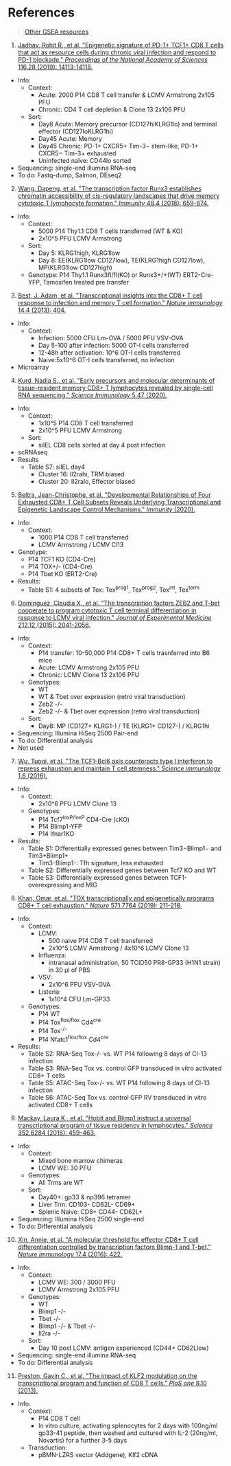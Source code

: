 # References

>[Other GSEA resources](https://github.com/Yolanda-HT/Exp334CD25KOSc/tree/master/source/GSEA)

1. [Jadhav, Rohit R., et al. "Epigenetic signature of PD-1+ TCF1+ CD8 T cells that act as resource cells during chronic viral infection and respond to PD-1 blockade." *Proceedings of the National Academy of Sciences* 116.28 (2019): 14113-14118.](https://www.pnas.org/content/116/28/14113) <br>
- Info: <br>
	- Context: 
		- Acute: 2000 P14 CD8 T cell transfer & LCMV Armstrong 2x105 PFU 
		- Chronic: CD4 T cell depletion & Clone 13 2x106 PFU
	- Sort: 
		- Day8 Acute: Memory precursor (CD127hiKLRG1lo) and terminal effector (CD127loKLRG1hi)
		- Day45 Acute: Memory
		- Day45 Chronic: PD-1+ CXCR5+ Tim-3− stem-like, PD-1+ CXCR5− Tim-3+ exhausted
		- Uninfected naïve: CD44lo sorted
- Sequencing: single-end illumina RNA-seq
- To do: Fastq-dump, Salmon, DEseq2

2. [Wang, Dapeng, et al. "The transcription factor Runx3 establishes chromatin accessibility of cis-regulatory landscapes that drive memory cytotoxic T lymphocyte formation." *Immunity* 48.4 (2018): 659-674.](https://www.sciencedirect.com/science/article/pii/S1074761318301262)
- Info: <br>
	- Context:
		- 5000 P14 Thy1.1 CD8 T cells transferred (WT & KO)
		- 2x10^5 PFU LCMV Armstrong
	- Sort:
		- Day 5: KLRG1high, KLRG1low
		- Day 8: EE(KLRG1low CD127low), TE(KLRG1high CD127low), MP(KLRG1low CD127high)
	- Genotype: P14 Thy1.1 Runx3fl/fl(KO) or Runx3+/+(WT) ERT2-Cre-YFP, Tamoxifen treated pre transfer

3. [Best, J. Adam, et al. "Transcriptional insights into the CD8+ T cell response to infection and memory T cell formation." *Nature immunology* 14.4 (2013): 404.](https://www.ncbi.nlm.nih.gov/pmc/articles/PMC3689652/)
- Info: <br>
	- Context:
		- Infection: 5000 CFU Lm-OVA / 5000 PFU VSV-OVA
		- Day 5-100 after infection: 5000 OT-I cells transferred
		- 12-48h after activation: 10^6 OT-I cells transferred
		- Naive:5x10^6 OT-I cells transferred, no infection
- Microarray

4. [Kurd, Nadia S., et al. "Early precursors and molecular determinants of tissue-resident memory CD8+ T lymphocytes revealed by single-cell RNA sequencing." *Science Immunology* 5.47 (2020).](https://immunology.sciencemag.org/content/5/47/eaaz6894.abstract?casa_token=S4czAa3kBj4AAAAA:zYhnvgPiUhBMEUeNPC6oy7BBmV4zlo4oSoXH50h4VaTLdLl_iwnNm9TZKpnaQx_ME8UFTlbRy02cNg)
- Info: <br>
	- Context:
		- 1x10^5 P14 CD8 T cell transferred
		- 2x10^5 PFU LCMV Armstrong
	- Sort:
		- siIEL CD8 cells sorted at day 4 post infection
- scRNAseq
- Results
	- Table S7: siIEL day4
		- Cluster 16: Il2rahi, TRM biased
		- Cluster 20: Il2ralo, Effector biased

5. [Beltra, Jean-Christophe, et al. "Developmental Relationships of Four Exhausted CD8+ T Cell Subsets Reveals Underlying Transcriptional and Epigenetic Landscape Control Mechanisms." *Immunity* (2020).](https://www.sciencedirect.com/science/article/pii/S1074761320301722?casa_token=Ia_zU8VprEUAAAAA:py33IWTukOM9TtcYJ5m0S5aJm4mvmCRJZQuN8Ili_TVinzFX7449K2JXVX834HudMGw5AGqDrQ)
- Info: <br>
	- Context:
		- 1000 P14 CD8 T cell transferred
		- LCMV Armstrong / LCMV Cl13
- Genotype: 
	- P14 TCF1 KO (CD4-Cre)
	- P14 TOX+/- (CD4-Cre)
	- P14 Tbet KO (ERT2-Cre)
- Results:
	- Table S1: 4 subsets of Tex: Tex<sup>prog1</sup>, Tex<sup>prog2</sup>, Tex<sup>int</sup>, Tex<sup>term</sup>

6. [Dominguez, Claudia X., et al. "The transcription factors ZEB2 and T-bet cooperate to program cytotoxic T cell terminal differentiation in response to LCMV viral infection." *Journal of Experimental Medicine* 212.12 (2015): 2041-2056.](https://www.ncbi.nlm.nih.gov/pmc/articles/PMC4647261/) <br>
- Info: <br>
	- Context: 
		- P14 transfer: 10-50,000 P14 CD8+ T cells trasnferred into B6 mice
		- Acute: LCMV Armstrong 2x105 PFU 
		- Chronic: LCMV Clone 13 2x106 PFU
	- Genotypes:
		- WT
		- WT & Tbet over expression (retro viral transduction)
		- Zeb2 -/-
		- Zeb2 -/- & Tbet over expression (retro viral transduction)
	- Sort: 
		- Day8: MP (CD127+ KLRG1-) / TE (KLRG1+ CD127-) / KLRG1hi
- Sequencing: Illumina HiSeq 2500 Pair-end
- To do: Differential analysis
- Not used

7. [Wu, Tuoqi, et al. "The TCF1-Bcl6 axis counteracts type I interferon to repress exhaustion and maintain T cell stemness." *Science immunology* 1.6 (2016).](https://immunology.sciencemag.org/content/1/6/eaai8593f)
- Info: <br>
	- Context:
		- 2x10^6 PFU LCMV Clone 13
	- Genotypes:
		- P14 Tcf7<sup>loxP/loxP</sup> CD4-Cre (cKO)
		- P14 Blimp1-YFP
		- P14 Ifnar1KO
- Results:
	- Table S1: Differentially expressed genes between Tim3−Blimp1− and Tim3+Blimp1+
		- Tim3-Blimp1-: Tfh signature, less exhausted
	- Table S2: Differentially expressed genes between Tcf7 KO and WT
	- Table S3: Differentially expressed genes between TCF1-overexpressing and MIG

8. [Khan, Omar, et al. "TOX transcriptionally and epigenetically programs CD8+ T cell exhaustion." *Nature* 571.7764 (2019): 211-218.](https://www.nature.com/articles/s41586-019-1325-x)
- Info: <br>
	- Context:
		- LCMV:
			- 500 naive P14 CD8 T cell transferred
			- 2x10^5 LCMV Armstrong / 4x10^6 LCMV Clone 13
		- Influenza:
			- intranasal administration, 50 TCID50 PR8-GP33 (H1N1 strain) in 30 μl of PBS
		- VSV:
			- 2x10^6 PFU VSV-OVA
		- Listeria:
			- 1x10^4 CFU Lm-GP33
	- Genotypes:
		- P14 WT
		- P14 Tox<sup>flox/flox</sup> Cd4<sup>cre</sup>
		- P14 Tox<sup>-/-</sup>
		- P14 Nfatc1<sup>flox/flox</sup> Cd4<sup>cre</sup>
- Results:
	- Table S2: RNA-Seq Tox-/- vs. WT P14 following 8 days of Cl-13 infection
	- Table S3: RNA-Seq Tox vs. control GFP transduced in vitro activated CD8+ T cells
	- Table S5: ATAC-Seq Tox-/- vs. WT P14 following 8 days of Cl-13 infection
	- Table S6: ATAC-Seq Tox vs. control GFP RV transduced in vitro activated CD8+ T cells

9. [Mackay, Laura K., et al. "Hobit and Blimp1 instruct a universal transcriptional program of tissue residency in lymphocytes." *Science* 352.6284 (2016): 459-463.](https://pubmed.ncbi.nlm.nih.gov/27102484/) <br>
- Info: <br>
	- Context: 
		- Mixed bone marrow chimeras
		- LCMV WE: 30 PFU
	- Genotypes:
		- All Trms are WT
	- Sort: 
		- Day40+: gp33 & np396 tetramer
		- Liver Trm: CD103- CD62L- CD69+
		- Splenic Naive: CD8+ CD44- CD62L+
- Sequencing: Illumina HiSeq 2500 single-end
- To do: Differential analysis

10. [Xin, Annie, et al. "A molecular threshold for effector CD8+ T cell differentiation controlled by transcription factors Blimp-1 and T-bet." *Nature immunology* 17.4 (2016): 422.](https://www.nature.com/articles/ni.3410) <br>
- Info: <br>
	- Context: 
		- LCMV WE: 300 / 3000 PFU
		- LCMV Armstrong 2x105 PFU
	- Genotypes:
		- WT
		- Blimp1 -/-
		- Tbet -/-
		- Blimp1 -/- & Tbet -/-
		- Il2ra -/-
	- Sort: 
		- Day 10 post LCMV: antigen experienced (CD44+ CD62Llow)
- Sequencing: single-end illumina RNA-seq
- To do: Differential analysis

11. [Preston, Gavin C., et al. "The impact of KLF2 modulation on the transcriptional program and function of CD8 T cells." *PloS one* 8.10 (2013).](https://journals.plos.org/plosone/article?id=10.1371/journal.pone.0077537) <br>
- Info: <br>
	- Context:
		- P14 CD8 T cell
		- In vitro culture, activating splenocytes for 2 days with 100ng/ml gp33-41 peptide, then washed and cultured with IL-2 (20ng/ml, Novartis) for a further 3-5 days
	- Transduction:
		- pBMN-LZRS vector (Addgene), Klf2 cDNA


